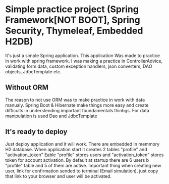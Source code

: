 # Simple practice project (Spring Framework[NOT BOOT], Spring Security, Thymeleaf, Embedded H2DB)

It's just a simple Spring application. This application Was made to practice in work with spring framework.
I was making a practice in ControllerAdvice, validating form data, custom exception handlers, json converters, DAO objects, JdbcTemplate etc.

## Without ORM

The reason to not use ORM was to make practice in work with data manualy. Spring Boot & Hibernate make things more easy and create difficults in understending important foundamentals thinhgs.
For data manipulation is used Dao and JdbcTemplate

## It's ready to deploy
Just deploy application and it will work. There are embedded in memmory H2 database.
When application start it creates 2 tables "profile" and "activation_token"
Еable "profile" stores users and "activation_token" stores token for account activation.
By default at startup there are 6 users b "profile" table and 5 of them are active.
Important thing when creating new user, link for confirmation sended to terminal (Email simulation), just copy that link to your browser and user will be activated.


